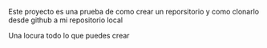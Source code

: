 Este proyecto es una prueba de como crear un reporsitorio y como clonarlo desde github a mi repositorio local

Una locura todo lo que puedes crear
